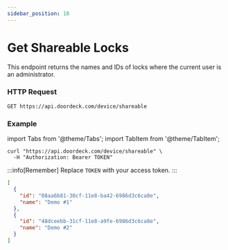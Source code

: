 ```yaml
---
sidebar_position: 18
---
```


# Get Shareable Locks

This endpoint returns the names and IDs of locks where the current user is an administrator.

### HTTP Request
`GET https://api.doordeck.com/device/shareable`

### Example

import Tabs from '@theme/Tabs';
import TabItem from '@theme/TabItem';

<Tabs>
<TabItem value="request" label="Request">

```shell showLineNumbers title="CURL"
curl "https://api.doordeck.com/device/shareable" \
  -H "Authorization: Bearer TOKEN"
```

:::info[Remember]
Replace `TOKEN` with your access token.
:::

</TabItem>
<TabItem value="response" label="Response">

```json showLineNumbers title="JSON"
[
  {
    "id": "08aa6b81-30cf-11e8-ba42-6986d3c6ca8e",
    "name": "Demo #1"
  },
  {
    "id": "48dceebb-31cf-11e8-a9fe-6986d3c6ca8e",
    "name": "Demo #2"
  }
]
```

</TabItem>
</Tabs>
